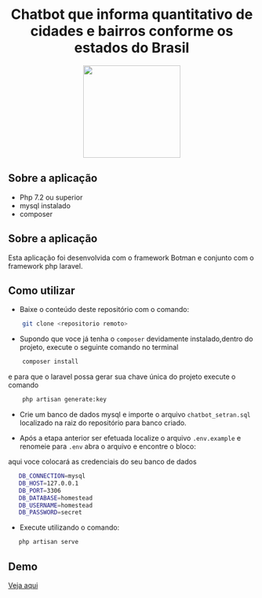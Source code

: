 <h1 align="center">Chatbot que informa quantitativo de cidades e bairros conforme os estados do Brasil</h1>
<p align="center"><img height="188" width="198" src="https://botman.io/img/botman.png"></p>

## Sobre a aplicação

- Php 7.2 ou superior
- mysql instalado
- composer

## Sobre a aplicação

Esta aplicação foi desenvolvida com o framework Botman e conjunto com o framework php laravel.

## Como utilizar
 - Baixe o conteúdo deste repositório com o comando:
```sh
    git clone <repositorio remoto>
```
- Supondo que voce já tenha o `composer` devidamente instalado,dentro do projeto, execute o seguinte comando no terminal
```sh
    composer install
```
e para que o laravel possa gerar sua chave única do projeto execute o comando
```sh
    php artisan generate:key
```
 
- Crie um banco de dados mysql e importe o arquivo `chatbot_setran.sql` localizado na raiz do repositório para banco criado.

 - Após a etapa anterior ser efetuada localize o arquivo `.env.example` e renomeie para `.env` abra o arquivo e encontre o bloco:
   
  aqui voce colocará as credenciais do seu banco de dados
 ```sh
    DB_CONNECTION=mysql
    DB_HOST=127.0.0.1
    DB_PORT=3306
    DB_DATABASE=homestead
    DB_USERNAME=homestead
    DB_PASSWORD=secret
```
- Execute utilizando o comando:
```sh
   php artisan serve
```

## Demo

<a href="https://www.tagsolution.com.br/chatbot/public/" target="__blank">Veja aqui</a>

